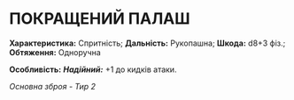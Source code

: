 ﻿# ПОКРАЩЕНИЙ ПАЛАШ

**Характеристика:** Спритність; **Дальність:** Рукопашна; **Шкода:** d8+3 фіз.; **Обтяження:** Одноручна

**Особливість:** ***Надійний:*** +1 до кидків атаки.

*Основна зброя - Тир 2*